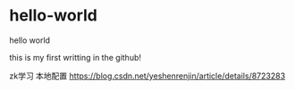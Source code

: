 # hello-world
hello world

this is my first writting in the github!

zk学习
本地配置
https://blog.csdn.net/yeshenrenjin/article/details/8723283
